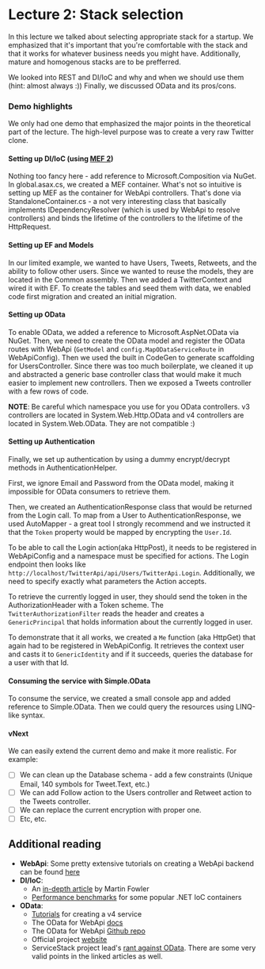 # Lecture 2: Stack selection
In this lecture we talked about selecting appropriate stack for a startup. We emphasized that it's important that you're comfortable with the stack and that it works for whatever business needs you might have. Additionally, mature and homogenous stacks are to be prefferred.

We looked into REST and DI/IoC and why and when we should use them (hint: almost always :)) Finally, we discussed OData and its pros/cons.

### Demo highlights
We only had one demo that emphasized the major points in the theoretical part of the lecture. The high-level purpose was to create a very raw Twitter clone.

#### Setting up DI/IoC (using [MEF 2](https://mef.codeplex.com))
Nothing too fancy here - add reference to Microsoft.Composition via NuGet. In global.asax.cs, we created a MEF container. What's not so intuitive is setting up MEF as the container for WebApi controllers. That's done via StandaloneContainer.cs - a not very interesting class that basically implements IDependencyResolver (which is used by WebApi to resolve controllers) and binds the lifetime of the controllers to the lifetime of the HttpRequest.

#### Setting up EF and Models
In our limited example, we wanted to have Users, Tweets, Retweets, and the ability to follow other users. Since we wanted to reuse the models, they are located in the Common assembly. Then we added a TwitterContext and wired it with EF. To create the tables and seed them with data, we enabled code first migration and created an initial migration.

#### Setting up OData
To enable OData, we added a reference to Microsoft.AspNet.OData via NuGet. Then, we need to create the OData model and register the OData routes with WebApi (```GetModel``` and ```config.MapODataServiceRoute``` in WebApiConfig). Then we used the built in CodeGen to generate scaffolding for UsersController. Since there was too much boilerplate, we cleaned it up and abstracted a generic base controller class that would make it much easier to implement new controllers. Then we exposed a Tweets controller with a few rows of code.

**NOTE**: Be careful which namespace you use for you OData controllers. v3 controllers are located in System.Web.Http.OData and v4 controllers are located in System.Web.OData. They are not compatible :)

#### Setting up Authentication
Finally, we set up authentication by using a dummy encrypt/decrypt methods in AuthenticationHelper. 

First, we ignore Email and Password from the OData model, making it impossible for OData consumers to retrieve them. 

Then, we created an AuthenticationResponse class that would be returned from the Login call. To map from a User to AuthenticationResponse, we used AutoMapper - a great tool I strongly recommend and we instructed it that the ```Token``` property would be mapped by encrypting the ```User.Id```. 

To be able to call the Login action(aka HttpPost), it needs to be registered in WebApiConfig and a namespace must be specified for actions. The Login endpoint then looks like ```http://localhost/TwitterApi/api/Users/TwitterApi.Login```. Additionally, we need to specify  exactly what parameters the Action accepts.

To retrieve the currently logged in user, they should send the token in the AuthorizationHeader with a Token scheme. The ```TwitterAuthorizationFilter``` reads the header and creates a ```GenericPrincipal``` that holds information about the currently logged in user.

To demonstrate that it all works, we created a ```Me``` function (aka HttpGet) that again had to be registered in WebApiConfig. It retrieves the context user and casts it to ```GenericIdentity``` and if it succeeds, queries the database for a user with that Id.

#### Consuming the service with Simple.OData
To consume the service, we created a small console app and added reference to Simple.OData. Then we could query the resources using LINQ-like syntax.

#### vNext
We can easily extend the current demo and make it more realistic. For example:
- [ ] We can clean up the Database schema - add a few constraints (Unique Email, 140 symbols for Tweet.Text, etc.)
- [ ] We can add Follow action to the Users controller and Retweet action to the Tweets controller.
- [ ] We can replace the current encryption with proper one.
- [ ] Etc, etc.

## Additional reading
- **WebApi**: Some pretty extensive tutorials on creating a WebApi backend can be found [here](http://www.asp.net/web-api/overview/getting-started-with-aspnet-web-api/tutorial-your-first-web-api)
- **DI/IoC**:
  - An [in-depth article](http://martinfowler.com/articles/injection.html) by Martin Fowler
  - [Performance benchmarks](http://www.palmmedia.de/blog/2011/8/30/ioc-container-benchmark-performance-comparison) for some popular .NET IoC containers
- **OData**: 
  - [Tutorials](http://www.asp.net/web-api/overview/odata-support-in-aspnet-web-api/odata-v4/create-an-odata-v4-endpoint) for creating a v4 service
  - The OData for WebApi [docs](http://odata.github.io/WebApi/)
  - The OData for WebApi [Github repo](https://github.com/OData/WebApi)
  - Official project [website](http://www.odata.org)
  - ServiceStack project lead's [rant against OData](http://stackoverflow.com/a/9579090). There are some very valid points in the linked articles as well.
